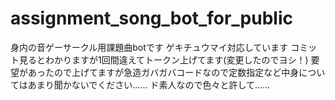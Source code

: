 # assignment_song_bot_for_public

身内の音ゲーサークル用課題曲botです
ゲキチュウマイ対応しています
コミット見るとわかりますが1回間違えてトークン上げてます(変更したのでヨシ！)
要望があったので上げてますが急造ガバガバコードなので定数指定など中身についてはあまり聞かないでください……
ド素人なので色々と許して……
